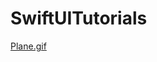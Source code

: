 # SwiftUITutorials
[Plane.gif](https://github.com/ShashankSingla/SwiftUITutorials/blob/master/Plane.gif)
